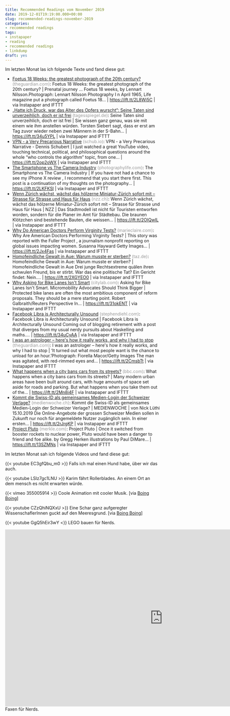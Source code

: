 ```yaml
---
title: Recommended Readings vom November 2019
date: 2019-12-01T19:19:00.000+00:00
slug: recommended-readings-november-2019
categories:
- recommended readings
tags:
- instapaper
- reading
- recommended readings
- linkdump
draft: yes
---
```


Im letzten Monat las ich folgende Texte und fand diese gut:

- [Foetus 18 Weeks: the greatest photograph of the 20th century?](https://www.theguardian.com/artanddesign/2019/nov/18/foetus-images-lennart-nilsson-photojournalist) <span style="color: #999999;">(theguardian.com)</span>: Foetus 18 Weeks: the greatest photograph of the 20th century? | Prenatal journey … Foetus 18 weeks, by Lennart Nilsson.Photograph: Lennart Nilsson Photography I n April 1965, Life magazine put a photograph called Foetus 18… | https://ift.tt/2L8Wi5C | via Instapaper and IFTTT
- [„Hatte ich Druck, war das Alter des Opfers wurscht“: Seine Taten sind unverzeihlich, doch er ist frei](https://www.tagesspiegel.de/themen/reportage/hatte-ich-druck-war-das-alter-des-opfers-wurscht-seine-taten-sind-unverzeihlich-doch-er-ist-frei/25195646.html) <span style="color: #999999;">(tagesspiegel.de)</span>: Seine Taten sind unverzeihlich, doch er ist frei | Sie wissen ganz genau, was sie mit einem wie ihm anstellen würden. Torsten Siebert sagt, dass er erst am Tag zuvor wieder neben zwei Männern in der S-Bahn… | https://ift.tt/34u5YPL | via Instapaper and IFTTT
- [VPN - a Very Precarious Narrative](https://schub.io/blog/2019/04/08/very-precarious-narrative.html) <span style="color: #999999;">(schub.io)</span>: VPN - a Very Precarious Narrative - Dennis Schubert | I just watched a great YouTube video, touching technical, political, and philosophical questions around the whole “who controls the algorithm” topic, from one… | https://ift.tt/2op2oWX | via Instapaper and IFTTT
- [The Smartphone vs The Camera Industry](https://photographylife.com/smartphone-vs-camera-industry) <span style="color: #999999;">(photographylife.com)</span>: The Smartphone vs The Camera Industry | If you have not had a chance to see my iPhone X review , I recommend that you start there first. This post is a continuation of my thoughts on the photography… | https://ift.tt/2LKFKSl | via Instapaper and IFTTT
- [Wenn Zürich wächst, wächst das hölzerne Miniatur-Zürich sofort mit – Strasse für Strasse und Haus für Haus](https://www.nzz.ch/zuerich/jedes-haus-das-in-zuerich-gebaut-wird-steht-in-kuerzester-zeit-auch-auf-dem-stadtmodell-ld.1518976) <span style="color: #999999;">(nzz.ch)</span>: Wenn Zürich wächst, wächst das hölzerne Miniatur-Zürich sofort mit – Strasse für Strasse und Haus für Haus | NZZ | Das Stadtmodell ist nicht für Touristen entworfen worden, sondern für die Planer im Amt für Städtebau. Die braunen Klötzchen sind bestehende Bauten, die weissen… | https://ift.tt/2OIQwIL | via Instapaper and IFTTT
- [Why Do American Doctors Perform Virginity Tests?](https://www.marieclaire.com/health-fitness/a29488743/virginity-testing-america-doctors/) <span style="color: #999999;">(marieclaire.com)</span>: Why Are American Doctors Performing Virginity Tests? | This story was reported with the Fuller Project , a journalism nonprofit reporting on global issues impacting women. Susanna Hayward Getty Images… | https://ift.tt/2Jx4Fas | via Instapaper and IFTTT
- [Homofeindliche Gewalt in Aue: Warum musste er sterben?](https://taz.de/Homofeindliche-Gewalt-in-Aue/!5621565/) <span style="color: #999999;">(taz.de)</span>: Homofeindliche Gewalt in Aue: Warum musste er sterben? | Homofeindliche Gewalt in Aue Drei junge Rechtsextreme quälen ihren schwulen Freund, bis er stirbt. War das eine politische Tat? Ein Gericht findet: Nein.… | https://ift.tt/2XGYEO0 | via Instapaper and IFTTT
- [Why Asking for Bike Lanes Isn't Smart](https://www.citylab.com/perspective/2019/10/micromobility-urban-design-car-free-infrastruture-futurama/600163/) <span style="color: #999999;">(citylab.com)</span>: Asking for Bike Lanes Isn't Smart. Micromobility Advocates Should Think Bigger | Protected bike lanes are often the most ambitious component of reform proposals. They should be a mere starting point. Robert Galbraith/Reuters Perspective In… | https://ift.tt/31okENT | via Instapaper and IFTTT
- [Facebook Libra is Architecturally Unsound](http://www.stephendiehl.com/posts/libra.html) <span style="color: #999999;">(stephendiehl.com)</span>: Facebook Libra is Architecturally Unsound | Facebook Libra is Architecturally Unsound Coming out of blogging retirement with a post that diverges from my usual nerdy pursuits about Haskelling and maths.… | https://ift.tt/34uCyAA | via Instapaper and IFTTT
- [I was an astrologer – here's how it really works, and why I had to stop](http://www.theguardian.com/lifeandstyle/2019/nov/06/i-was-an-astrologer-how-it-works-psychics) <span style="color: #999999;">(theguardian.com)</span>: I was an astrologer – here's how it really works, and why I had to stop | ‘It turned out what most people want is the chance to unload for an hour.’Photograph: Fiorella Macor/Getty Images The man was agitated, with red-rimmed eyes and… | https://ift.tt/2CmsbTt | via Instapaper and IFTTT
- [What happens when a city bans cars from its streets?](https://www.bbc.com/future/article/20191011-what-happens-when-a-city-bans-car-from-its-streets) <span style="color: #999999;">(bbc.com)</span>: What happens when a city bans cars from its streets? | Many modern urban areas have been built around cars, with huge amounts of space set aside for roads and parking. But what happens when you take them out of the… | https://ift.tt/2Mn8i4F | via Instapaper and IFTTT
- [Kommt die Swiss-ID als gemeinsames Medien-Login der Schweizer Verlage?](https://medienwoche.ch/2019/10/15/kommt-die-swiss-id-als-gemeinsames-medien-login-der-schweizer-verlage/) <span style="color: #999999;">(medienwoche.ch)</span>: Kommt die Swiss-ID als gemeinsames Medien-Login der Schweizer Verlage? | MEDIENWOCHE | von Nick Lüthi 15.10.2019 Die Online-Angebote der grossen Schweizer Medien sollen in Zukunft nur noch für angemeldete Nutzer zugänglich sein. In einer ersten… | https://ift.tt/2rJrgKP | via Instapaper and IFTTT
- [Project Pluto](http://www.merkle.com/pluto/pluto.html) <span style="color: #999999;">(merkle.com)</span>: Project Pluto | Once it switched from booster rockets to nuclear power, Pluto would have been a danger to friend and foe alike. by Gregg Herken illustrations by Paul DiMare… | https://ift.tt/13SZMNs | via Instapaper and IFTTT

Im letzten Monat sah ich folgende Videos und fand diese gut:

{{< youtube EC3gfQbu_m0 >}}
Falls ich mal einen Hund habe, über wir das auch.

{{< youtube LSlz7gc1LNU >}}
Karim fährt Rollerblades.
An einem Ort an dem mensch es nicht erwarten würde.

{{< vimeo 355005914 >}}
Coole Animation mit cooler Musik.
[via [Boing Boing](https://boingboing.net/2019/09/11/zooming-way-way-in-on-the-tip.html)]

{{< youtube CZzQhiNQXxU >}}
Eine Schar ganz aufgeregter WissenschaflerInnen guckt auf den Meeresgrund.
[via [Boing Boing](https://boingboing.net/2019/10/17/video-sea-critters-chow-down.html)]

{{< youtube GgQ5hEir3wY <}}
LEGO bauen für Nerds.

<iframe width="1024" height="576" src="https://media.ccc.de/v/35c3-9462-what_the_fax/oembed" frameborder="0" allowfullscreen></iframe>
Faxen für Nerds.
